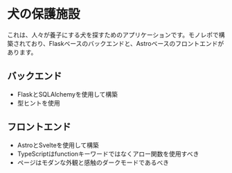 # 犬の保護施設

これは、人々が養子にする犬を探すためのアプリケーションです。モノレポで構築されており、Flaskベースのバックエンドと、Astroベースのフロントエンドがあります。

## バックエンド

- FlaskとSQLAlchemyを使用して構築
- 型ヒントを使用

## フロントエンド

- AstroとSvelteを使用して構築
- TypeScriptはfunctionキーワードではなくアロー関数を使用すべき
- ページはモダンな外観と感触のダークモードであるべき